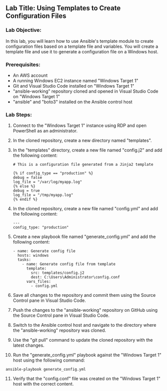## Lab Title: Using Templates to Create Configuration Files

### Lab Objective:
In this lab, you will learn how to use Ansible's template module to create configuration files based on a template file and variables. You will create a template file and use it to generate a configuration file on a Windows host.

### Prerequisites:
- An AWS account
- A running Windows EC2 instance named "Windows Target 1"
- Git and Visual Studio Code installed on "Windows Target 1"
- "ansible-working" repository cloned and opened in Visual Studio Code on "Windows Target 1"
- "ansible" and "boto3" installed on the Ansible control host

### Lab Steps:

1. Connect to the "Windows Target 1" instance using RDP and open PowerShell as an administrator.
2. In the cloned repository, create a new directory named "templates".
3. In the "templates" directory, create a new file named "config.j2" and add the following content:

   ```
   # This is a configuration file generated from a Jinja2 template

   {% if config_type == "production" %}
   debug = false
   log_file = "/var/log/myapp.log"
   {% else %}
   debug = true
   log_file = "/tmp/myapp.log"
   {% endif %}
   ```

4. In the cloned repository, create a new file named "config.yml" and add the following content:

   ```
   ---
   config_type: "production"
   ```

5. Create a new playbook file named "generate_config.yml" and add the following content:

   ```
   - name: Generate config file
     hosts: windows
     tasks:
       - name: Generate config file from template
         template:
           src: templates/config.j2
           dest: C:\Users\Administrator\config.conf
         vars_files:
           - config.yml
   ```

6. Save all changes to the repository and commit them using the Source Control pane in Visual Studio Code.
7. Push the changes to the "ansible-working" repository on GitHub using the Source Control pane in Visual Studio Code.
8. Switch to the Ansible control host and navigate to the directory where the "ansible-working" repository was cloned.
9. Use the "git pull" command to update the cloned repository with the latest changes.
10. Run the "generate_config.yml" playbook against the "Windows Target 1" host using the following command:

   ```
   ansible-playbook generate_config.yml
   ```

11. Verify that the "config.conf" file was created on the "Windows Target 1" host with the correct content.
